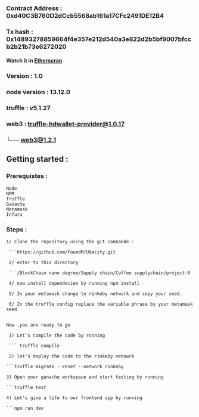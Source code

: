 ### Contract Address : 0xd40C3B760D2dCcb5568ab161a17CFc2491DE12B4

### Tx hash : 0x14893278859664f4e357e212d540a3e822d2b5bf9007bfccb2b21b73e6272020

#### Watch it in <a href="https://rinkeby.etherscan.io/address/0xd40C3B760D2dCcb5568ab161a17CFc2491DE12B4">Etherscran</a>

### Version : 1.0

### node version : 13.12.0

### truffle : v5.1.27

### web3 : truffle-hdwallet-provider@1.0.17

### └── web3@1.2.1

## Getting started :

### Prerequistes :

    Node
    NPM
    Truffle
    Ganache
    Metamask
    Infura

### Steps :

    1/ Clone the repository using the git commande :

     ```https://github.com/FouedM/Udacity.git

     2/ enter to this directory

     ```/BlockChain nano degree/Supply chain/Coffee supplychain/project-6

     4/ now install dependecies by running npm install

     5/ In your metamask change to rinkeby network and copy your seed.

     6/ In the truffle config replace the variable phrase by your metamask seed


    Now ,you are ready to go

     1) Let's compile the code by running

     ``` truffle compile

     2) let's deploy the code to the rinkeby netowrk

    ```truffle migrate --reset --network rinkeby

    3) Open your ganache workspace and start testing by running

    ```truffle test

    4) Let's give a life to our frontend app by running

    ```npm run dev
